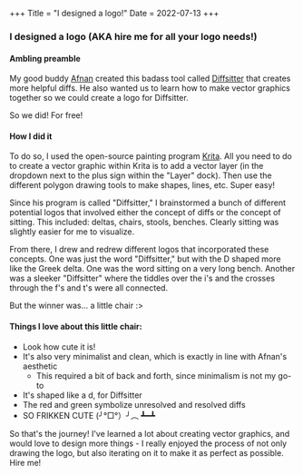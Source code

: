 +++
Title = "I designed a logo!"
Date = 2022-07-13
+++
### I designed a logo (AKA hire me for all your logo needs!)

#### Ambling preamble
My good buddy <a href="https://www.afnan.io" target="_blank">Afnan</a> created this badass tool called <a href="https://github.com/afnanenayet/diffsitter" target="_blank">Diffsitter</a> that creates more helpful diffs. He also wanted us to learn how to make vector graphics together so we could create a logo for Diffsitter. 

So we did! For free! 

#### How I did it
To do so, I used the open-source painting program <a href="https://krita.org/en/" target="_blank">Krita</a>. All you need to do to create a vector graphic within Krita is to add a vector layer (in the dropdown next to the plus sign within the "Layer" dock). Then use the different polygon drawing tools to make shapes, lines, etc. Super easy!  

Since his program is called "Diffsitter," I brainstormed a bunch of different potential logos that involved either the concept of diffs or the concept of sitting. This included: deltas, chairs, stools, benches. Clearly sitting was slightly easier for me to visualize. 

From there, I drew and redrew different logos that incorporated these concepts. One was just the word "Diffsitter," but with the D shaped more like the Greek delta. One was the word sitting on a very long bench. Another was a sleeker "Diffsitter" where the tiddles over the i's and the crosses through the f's and t's were all connected. 

But the winner was... a little chair :> 

#### Things I love about this little chair: 
* Look how cute it is! 
* It's also very minimalist and clean, which is exactly in line with Afnan's aesthetic
    * This required a bit of back and forth, since minimalism is not my go-to 
* It's shaped like a d, for Diffsitter
* The red and green symbolize unresolved and resolved diffs
* SO FRIKKEN CUTE (╯°□°）╯︵ ┻━┻

So that's the journey! I've learned a lot about creating vector graphics, and would love to design more things - I really enjoyed the process of not only drawing the logo, but also iterating on it to make it as perfect as possible. Hire me! 

